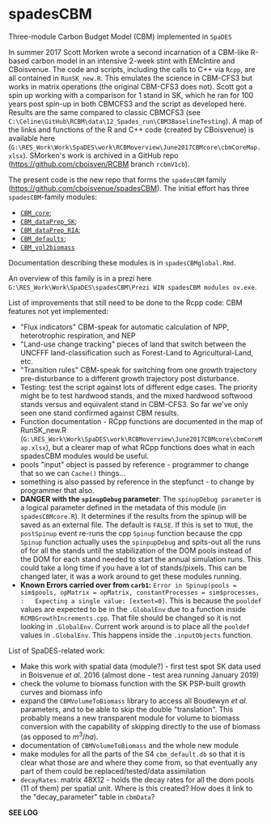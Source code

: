 # spadesCBM

Three-module Carbon Budget Model (CBM) implemented in `SpaDES`

In summer 2017 Scott Morken wrote a second incarnation of a CBM-like R-based carbon model in an intensive 2-week stint with EMcIntire and CBoisvenue.
The code and scripts, including the calls to C++ via `Rcpp`, are all contained in `RunSK_new.R`.
This emulates the science in CBM-CFS3 but works in matrix operations (the original CBM-CFS3 does not).
Scott got a spin up working with a comparison for 1 stand in SK, which he ran for 100 years post spin-up in both CBMCFS3 and the script as developed here.
Results are the same compared to classic CBMCFS3 (see `C:\Celine\GitHub\RCBM\data\12_Spades_run\CBM3BaselineTesting`).
A map of the links and functions of the R and C++ code (created by CBoisvenue) is available here (`G:\RES_Work\Work\SpaDES\work\RCBMoverview\June2017CBMcore\cbmCoreMap.xlsx`).
SMorken's work is archived in a GitHub repo (<https://github.com/cboisven/RCBM> branch `rcbmV1cb`).

The present code is the new repo that forms the `spadesCBM` family (<https://github.com/cboisvenue/spadesCBM>).
The initial effort has three `spadesCBM`-family modules:
- [`CBM_core`](https://github.com/PredictiveEcology/CBM_core);
- [`CBM_dataPrep_SK`](https://github.com/PredictiveEcology/CBM_dataPrep_SK);
- [`CBM_dataPrep_RIA`](https://github.com/PredictiveEcology/CBM_dataPrep_RIA);
- [`CBM_defaults`](https://github.com/PredictiveEcology/CBM_defaults);
- [`CBM_vol2biomass`](https://github.com/PredictiveEcology/CBM_vol2biomass)

Documentation describing these modules is in `spadesCBMglobal.Rmd`.

An overview of this family is in a prezi here `G:\RES_Work\Work\SpaDES\spadesCBM\Prezi WIN spadesCBM modules ov.exe`.

List of improvements that still need to be done to the Rcpp code:
CBM features not yet implemented:
- "Flux indicators" CBM-speak for automatic calculation of NPP, heterotrophic respiration, and NEP
- "Land-use change tracking" pieces of land that switch between the UNCFFF land-classification such as Forest-Land to Agricultural-Land, etc.
- "Transition rules" CBM-speak for switching from one growth trajectory pre-disturbance to a different growth trajectory post disturbance.
- Testing: test the script against lots of different edge cases.
  The priority might be to test hardwood stands, and the mixed hardwood softwood stands versus and equivalent stand in CBM-CFS3.
  So far we've only seen one stand confirmed against CBM results.
- Function documentation - RCpp functions are documented in the map of RunSK_new.R (`G:\RES_Work\Work\SpaDES\work\RCBMoverview\June2017CBMcore\cbmCoreMap.xlsx`), but a clearer map of what RCpp functions does what in each spadesCBM modules would be useful.
- pools "input" object is passed by reference - programmer to change that so we can `Cache()` things...
- something is also passed by reference in the stepfunct - to change by programmer that also.
- **DANGER with the `spinupDebug` parameter**: The `spinupDebug parameter` is a logical parameter defined in the metadata of this module (in `spadesCBMcore.R`).
  It determines if the results from the spinup will be saved as an external file. The default is `FALSE`.
  If this is set to `TRUE`, the `postSpinup` event re-runs the cpp `Spinup` function because the cpp `Spinup` function actually uses the `spinpupDebug` and spits-out all the runs of for all the stands until the stabilization of the DOM pools instead of the DOM for each stand needed to start the annual simulation runs.
  This could take a long time if you have a lot of stands/pixels. This can be changed later, it was a work around to get these modules running. 
- **Known Errors carried over from `carb1`:** `Error in Spinup(pools = sim$pools, opMatrix = opMatrix, constantProcesses = sim$processes,  :   Expecting a single value: [extent=0]`.
  This is because the `pooldef` values are expected to be in the `.GlobalEnv` due to a function inside `RCMBGrowthIncrements.cpp`. That file should be changed so it is not looking in `.GlobalEnv`.
  Current work around is to place all the `pooldef` values in `.GlobalEnv`. This happens inside the `.inputObjects` function.

List of SpaDES-related work:
- Make this work with spatial data (module?) - first test spot SK data used in Boisvenue _et al._ 2016 (almost done - test area running January 2019)
- check the volume to biomass function with the SK PSP-built growth curves and biomass info
- expand the `CBMVolumeToBiomass` library to access all Boudewyn _et al._ parameters, and to be able to skip the double "translation". This probably means a new transparent module for volume to biomass conversion with the capability of skipping directly to the use of biomass (as opposed to $m^3 / ha$).
- documentation of `CBMVolumeToBiomass` and the whole new module
- make modules for all the parts of the S4 `cbm_default.db` so that it is clear what those are and where they come from, so that eventually any part of them could be replaced/tested/data assimilation
- `decayRates`: matrix 48X12 - holds the decay rates for all the dom pools (11 of them) per spatial unit. Where is this created? How does it link to the "decay_parameter" table in `cbmData`?

**SEE LOG**
 
